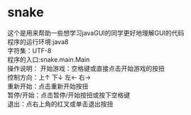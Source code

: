 # snake
这个是用来帮助一些想学习javaGUI的同学更好地理解GUI的代码  
程序的运行环境:java8  
字符集：UTF-8  
程序的入口:snake.main.Main  
操作说明：
开始游戏：空格键或直接点击开始游戏的按扭  
控制方向：上↑ 下↓ 左← 右→  
重新开始：点击重新开始按扭  
暂停/开始：点击暂停/开始按扭或按下空格键  
退出：点右上角的红叉或单击退出按扭
